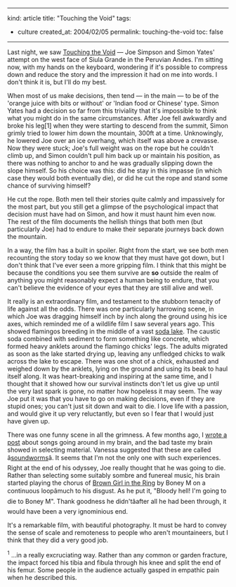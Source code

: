 -----
kind: article
title: "Touching the Void"
tags:
- culture
created_at: 2004/02/05
permalink: touching-the-void
toc: false
-----

<p>
Last night, we saw <a href="http://us.imdb.com/title/tt0379557/" title="Internet Movie Database entry for the film">Touching the Void</a> &mdash; Joe Simpson and Simon Yates' attempt on the west face of Siula Grande in the Peruvian Andes. I'm sitting now, with my hands on the keyboard, wondering if it's possible to compress down and reduce the story and the impression it had on me into words. I don't think it is, but I'll do my best.
</p>

<p>
When most of us make decisions, then tend &mdash; in the main &mdash; to be of the 'orange juice with bits or without' or 'Indian food or Chinese' type. Simon Yates had a decision so far from this triviality that it's impossible to think what you might do in the same circumstances. After Joe fell awkwardly and broke his leg[1] when they were starting to descend from the summit, Simon grimly tried to lower him down the mountain, 300ft at a time. Unknowingly, he lowered Joe over an ice overhang, which itself was above a crevasse. Now they were stuck; Joe's full weight was on the rope but he couldn't climb up, and Simon couldn't pull him back up or maintain his position, as there was nothing to anchor to and he was gradually slipping down the slope himself. So his choice was this: did he stay in this impasse (in which case they would both eventually die), or did he cut the rope and stand some chance of surviving himself?
</p>
<p>
He cut the rope. Both men tell their stories quite calmly and impassively for the most part, but you still get a glimpse of the psychological impact that decision must have had on Simon, and how it must haunt him even now. The rest of the film documents the hellish things that both men (but particularly Joe) had to endure to make their separate journeys back down the mountain.
</p>
<p>
In a way, the film has a built in spoiler. Right from the start, we see both men recounting the story today so we know that they must have got down, but I don't think that I've ever seen a more gripping film. I think that this might be because the conditions you see them survive are <strong>so</strong> outside the realm of anything you might reasonably expect a human being to endure, that you can't believe the evidence of your eyes that they are still alive and well.
</p>
<p>
It really is an extraordinary film, and testament to the stubborn tenacity of life against all the odds. There was one particularly harrowing scene, in which Joe was dragging himself inch by inch along the ground using his ice axes, which reminded me of a wildlife film I saw several years ago. This showed flamingos breeding in the middle of a vast <a href="http://www.kenyabirds.org.uk/soda.htm" title="Kenyan soda lakes">soda lake</a>. The caustic soda combined with sediment to form something like concrete, which formed heavy anklets around the flamingo chicks' legs. The adults migrated as soon as the lake started drying up, leaving any unfledged chicks to walk across the lake to escape. There was one shot of a chick, exhausted and weighed down by the anklets, lying on the ground and using its beak to haul itself along. It was heart-breaking and inspiring at the same time, and I thought that it showed how our survival instincts don't let us give up until the very last spark is gone, no matter how hopeless it may seem. The way Joe put it was that you have to go on making decisions, even if they are stupid ones; you can't just sit down and wait to die. I love life with a passion, and would give it up very reluctantly, but even so I fear that I would just have given up.
</p>
<p>
There was one funny scene in all the grimness. A few months ago, I <a href="http://www.rousette.org.uk/mt-static/blog/archives/000479.html" title="Bad Taste Brain">wrote a post</a> about songs going around in my brain, and the bad taste my brain showed in selecting material. Vanessa suggested that these are called â<a href="http://www.rousette.org.uk/mt-static/blog/archives/000479.hmtl#000969" title="Vanessa's comment on Bad Taste Brain">soundworms</a>â. It seems that I'm not the only one with such experiences. Right at the end of his odyssey, Joe really thought that he was going to die. Rather than selecting some suitably sombre and funereal music, his brain started playing the chorus of <a href="http://www.groovecave.com/boneym/lyrics/bl_ntv.8.htm" title="Lyrics of Brown Girl in the Ring">Brown Girl in the Ring</a> by Boney M on a continuous loopâmuch to his disgust. As he put it, "Bloody hell! I'm going to die to Boney M". Thank goodness he didn'tâafter all he had been through, it would have been a very ignominious end.
</p>
<p>
It's a remarkable film, with beautiful photography. It must be hard to convey the sense of scale and remoteness to people who aren't mountaineers, but I think that they did a very good job.
</p>
<p>
<sup>1</sup> ...in a really excruciating way. Rather than any common or garden fracture, the impact forced his tibia and fibula through his knee and split the end of his femur. Some people in the audience actually gasped in empathic pain when he described this.
</p>
